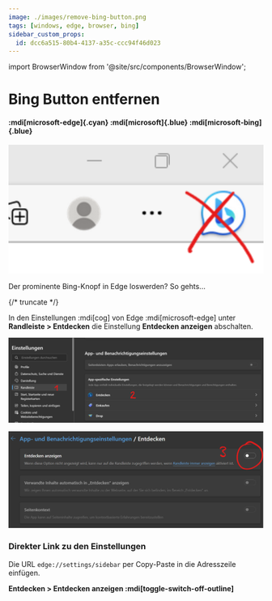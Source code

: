 ```yaml
---
image: ./images/remove-bing-button.png
tags: [windows, edge, browser, bing]
sidebar_custom_props:
  id: dcc6a515-80b4-4137-a35c-ccc94f46d023
---
```

import BrowserWindow from '@site/src/components/BrowserWindow';

# Bing Button entfernen

#### :mdi[microsoft-edge]{.cyan} :mdi[microsoft]{.blue} :mdi[microsoft-bing]{.blue}

![--width=220px](images/remove-bing-button.png)

Der prominente Bing-Knopf in Edge loswerden? So gehts...


{/* truncate */}

In den Einstellungen :mdi[cog] von Edge :mdi[microsoft-edge] unter __Randleiste > Entdecken__ die Einstellung __Entdecken anzeigen__ abschalten.

![](images/edge-settings.png)

![](images/edge-settings-2.png)

### Direkter Link zu den Einstellungen

Die URL `edge://settings/sidebar` per Copy-Paste in die Adresszeile einfügen.

<BrowserWindow url="edge://settings/sidebar" browser="edge" copy>

__Entdecken > Entdecken anzeigen :mdi[toggle-switch-off-outline]__

</BrowserWindow>